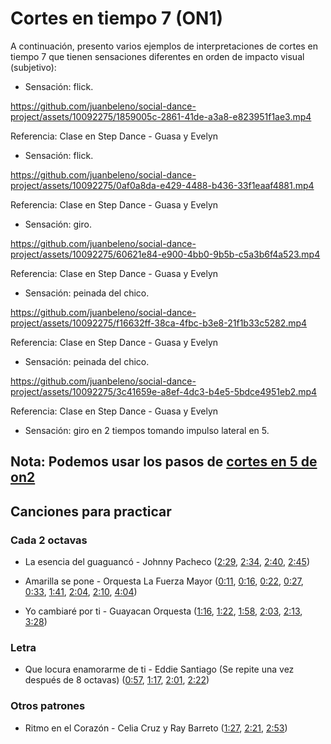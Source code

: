 # Cortes en tiempo 7 (ON1)

A continuación, presento varios ejemplos de interpretaciones de cortes en tiempo 7 que tienen sensaciones diferentes en orden de impacto visual (subjetivo):

- Sensación: flick.

https://github.com/juanbeleno/social-dance-project/assets/10092275/1859005c-2861-41de-a3a8-e823951f1ae3.mp4

Referencia: Clase en Step Dance - Guasa y Evelyn

- Sensación: flick.

https://github.com/juanbeleno/social-dance-project/assets/10092275/0af0a8da-e429-4488-b436-33f1eaaf4881.mp4

Referencia: Clase en Step Dance - Guasa y Evelyn


- Sensación: giro.

https://github.com/juanbeleno/social-dance-project/assets/10092275/60621e84-e900-4bb0-9b5b-c5a3b6f4a523.mp4

Referencia: Clase en Step Dance - Guasa y Evelyn


- Sensación: peinada del chico.

https://github.com/juanbeleno/social-dance-project/assets/10092275/f16632ff-38ca-4fbc-b3e8-21f1b33c5282.mp4

Referencia: Clase en Step Dance - Guasa y Evelyn


- Sensación: peinada del chico.

https://github.com/juanbeleno/social-dance-project/assets/10092275/3c41659e-a8ef-4dc3-b4e5-5bdce4951eb2.mp4

Referencia: Clase en Step Dance - Guasa y Evelyn


- Sensación: giro en 2 tiempos tomando impulso lateral en 5.

## Nota: Podemos usar los pasos de [cortes en 5 de on2](./ON2_CORTES_EN_5.md)


## Canciones para practicar

### Cada 2 octavas

- La esencia del guaguancó - Johnny Pacheco ([2:29](https://youtu.be/G_cQrxL3v88?si=HmlpgTfFJT9pJJ0a&t=149), [2:34](https://youtu.be/G_cQrxL3v88?si=U9YOsi8QUUgfoT3g&t=154), [2:40](https://youtu.be/G_cQrxL3v88?si=RJfoK5E2tOuhFKFs&t=160), [2:45](https://youtu.be/G_cQrxL3v88?si=G5UkLoGZzyTBm9wU&t=165))

- Amarilla se pone - Orquesta La Fuerza Mayor ([0:11](https://youtu.be/tEFbdoS7SGg?si=VIhEPJN5Uz7gQ2U-&t=11), [0:16](https://youtu.be/tEFbdoS7SGg?si=d10BE23rjaoFVKBQ&t=16), [0:22](https://youtu.be/tEFbdoS7SGg?si=kaqGn6YBcynPTywy&t=22), [0:27](https://youtu.be/tEFbdoS7SGg?si=Jo_elqz6O6os4asO&t=27), [0:33](https://youtu.be/tEFbdoS7SGg?si=lpDaUZNG_fSVCyOE&t=33), [1:41](https://youtu.be/tEFbdoS7SGg?si=kjLAQT0oMLqt2GNA&t=101), [2:04](https://youtu.be/tEFbdoS7SGg?si=rZYHHY5HQoxTnjbh&t=124), [2:10](https://youtu.be/tEFbdoS7SGg?si=KnAE8_4BhRmAPy7B&t=130), [4:04](https://youtu.be/tEFbdoS7SGg?si=TkkOnk3ionvQG3Qj&t=244))

- Yo cambiaré por ti - Guayacan Orquesta ([1:16](https://youtu.be/tj7gFhIBlx8?si=Mc4LzztAgn1HHlAp&t=76), [1:22](https://youtu.be/tj7gFhIBlx8?si=foTjxywZNVj-jfeJ&t=82), [1:58](https://youtu.be/tj7gFhIBlx8?si=XDol6c67WBVdlY7M&t=118), [2:03](https://youtu.be/tj7gFhIBlx8?si=Yh_li3PdtJH-MvuS&t=123), [2:13](https://youtu.be/tj7gFhIBlx8?si=CwVO2QrsIA9NWJSX&t=133), [3:28](https://youtu.be/tj7gFhIBlx8?si=_cYG4wQfeG8lbuIc&t=208))

### Letra

- Que locura enamorarme de ti - Eddie Santiago (Se repite una vez después de 8 octavas) ([0:57](https://youtu.be/SqK_zXX-9k0?si=aCiUuPjRS4r2aFxJ&t=57), [1:17](https://youtu.be/SqK_zXX-9k0?si=bG1B0PIeKL6cjqkK&t=77), [2:01](https://youtu.be/SqK_zXX-9k0?si=fJcF-pjh0avb1AmW&t=121), [2:22](https://youtu.be/SqK_zXX-9k0?si=7_7nmBsiT_tYVQQG&t=142))

### Otros patrones

- Ritmo en el Corazón - Celia Cruz y Ray Barreto ([1:27](https://youtu.be/Bstf--ymw20?si=CAdH5m6dxOHzG0tH&t=87), [2:21](https://youtu.be/Bstf--ymw20?si=fu08XO53bUFRXhA4&t=141), [2:53](https://youtu.be/Bstf--ymw20?si=YB1Gq6DF4Serqk8S&t=173))
